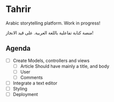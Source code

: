 # Tahrir

Arabic storytelling platform. Work in progress!

منصة كتابة تفاعلية باللغة العربية. على قيد الانجاز!

## Agenda

- [ ] Create Models, controllers and views
  - [ ] Article
    Should have mainly a title, and body
  - [ ] User
  - [ ] Comments

- [ ] Integrate a text editor
- [ ] Styling
- [ ] Deployment
